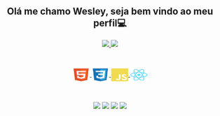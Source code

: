 ## <div align="center">Olá me chamo Wesley, seja bem vindo ao meu perfil💻
  </div>
<div align="center">
  <a href="https://github.com/buenowes">
  <img height="180em" src="https://github-readme-stats.vercel.app/api?username=buenowes&show_icons=true&theme=dark&include_all_commits=true&count_private=true"/>
  <img height="180em" src="https://github-readme-stats.vercel.app/api/top-langs/?username=buenowes&layout=compact&langs_count=7&theme=dark"/>
</div>
  
   ##
  
<div style="display: inline_block", align="center"><br>
  <img align="center" alt="Wes-HTML" height="30" width="40" src="https://raw.githubusercontent.com/devicons/devicon/master/icons/html5/html5-original.svg">
  <img align="center" alt="Wes-CSS" height="30" width="40" src="https://raw.githubusercontent.com/devicons/devicon/master/icons/css3/css3-original.svg">
  <img align="center" alt="Wes-Js" height="30" width="40" src="https://raw.githubusercontent.com/devicons/devicon/master/icons/javascript/javascript-plain.svg">
  <img align="center" alt="Wes-React" height="30" width="40" src="https://raw.githubusercontent.com/devicons/devicon/master/icons/react/react-original.svg">
</div>
  
 ## 
  
<div style="display: inline_block", align="center"><br>
  <a href="https://www.linkedin.com/in/wesley-bueno-4501821a4" target="_blank"><img src="https://img.shields.io/badge/-LinkedIn-%230077B5?style=for-the-badge&logo=linkedin&logoColor=white" target="_blank"></a>
  <a href="https://instagram.com/buenowes" target="_blank"><img src="https://img.shields.io/badge/-Instagram-%23E4405F?style=for-the-badge&logo=instagram&logoColor=white" target="_blank"></a>
  <a href="https://discord.com/buenowes" target="_blank"><img src="https://img.shields.io/badge/Discord-7289DA?style=for-the-badge&logo=discord&logoColor=white" target="_blank"></a> 
  <a href = "mailto:buenowes@outlook.com"><img src="https://img.shields.io/badge/Outlook-0078d4?style=for-the-badge&logo=MicrosoftOutlook&logoColor=white" target="_blank"></a>
</div>
